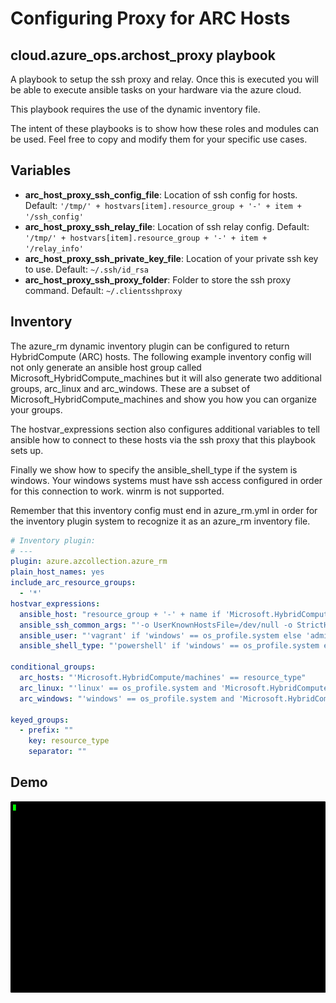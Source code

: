 # Configuring Proxy for ARC Hosts

## cloud.azure_ops.archost_proxy playbook

A playbook to setup the ssh proxy and relay.  Once this is executed you will be able to execute
ansible tasks on your hardware via the azure cloud.

This playbook requires the use of the dynamic inventory file.

The intent of these playbooks is to show how these roles and modules can be used.  Feel free to
copy and modify them for your specific use cases.

Variables
--------------

* **arc_host_proxy_ssh_config_file**: Location of ssh config for hosts. Default: `'/tmp/' + hostvars[item].resource_group + '-' + item + '/ssh_config'`
* **arc_host_proxy_ssh_relay_file**: Location of ssh relay config. Default: `'/tmp/' + hostvars[item].resource_group + '-' + item + '/relay_info'`
* **arc_host_proxy_ssh_private_key_file**: Location of your private ssh key to use. Default: `~/.ssh/id_rsa`
* **arc_host_proxy_ssh_proxy_folder**: Folder to store the ssh proxy command. Default: `~/.clientsshproxy`

Inventory
--------------

The azure_rm dynamic inventory plugin can be configured to return HybridCompute (ARC) hosts.  The following
example inventory config will not only generate an ansible host group called Microsoft_HybridCompute_machines
but it will also generate two additional groups, arc_linux and arc_windows.  These are a subset of
Microsoft_HybridCompute_machines and show you how you can organize your groups.

The hostvar_expressions section also configures additional variables to tell ansible how to connect to
these hosts via the ssh proxy that this playbook sets up.

Finally we show how to specify the ansible_shell_type if the system is windows.  Your windows systems
must have ssh access configured in order for this connection to work.  winrm is not supported.

Remember that this inventory config must end in azure_rm.yml in order for the inventory plugin system to
recognize it as an azure_rm inventory file.

```yaml
# Inventory plugin:
# ---
plugin: azure.azcollection.azure_rm
plain_host_names: yes
include_arc_resource_groups:
  - '*'
hostvar_expressions:
  ansible_host: "resource_group + '-' + name if 'Microsoft.HybridCompute/machines' == resource_type else (public_dns_hostnames + public_ipv4_address) | first"
  ansible_ssh_common_args: "'-o UserKnownHostsFile=/dev/null -o StrictHostKeyChecking=no -F /tmp/' + resource_group + '-' + name + '/ssh_config' if 'Microsoft.HybridCompute/machines' == resource_type else ''"
  ansible_user: "'vagrant' if 'windows' == os_profile.system else 'admin'"
  ansible_shell_type: "'powershell' if 'windows' == os_profile.system else ''"

conditional_groups:
  arc_hosts: "'Microsoft.HybridCompute/machines' == resource_type"
  arc_linux: "'linux' == os_profile.system and 'Microsoft.HybridCompute/machines' == resource_type"
  arc_windows: "'windows' == os_profile.system and 'Microsoft.HybridCompute/machines' == resource_type"

keyed_groups:
  - prefix: ""
    key: resource_type
    separator: ""
```

Demo
--------------

![Alt Text](ARCHost_proxy.gif) 
